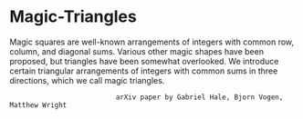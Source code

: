 # Magic-Triangles

Magic squares are well-known arrangements of integers with common row, column,
and diagonal sums. Various other magic shapes have been proposed, but triangles have
been somewhat overlooked. We introduce certain triangular arrangements of integers with
common sums in three directions, which we call magic triangles. </br>

                              arXiv paper by Gabriel Hale, Bjorn Vogen, Matthew Wright

